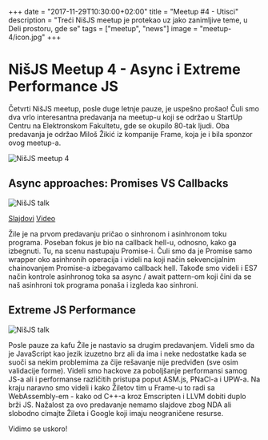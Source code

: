 +++
date = "2017-11-29T10:30:00+02:00"
title = "Meetup #4 - Utisci"
description = "Treći NišJS meetup je protekao uz jako zanimljive teme, u Deli prostoru, gde se"
tags = ["meetup", "news"]
image = "meetup-4/icon.jpg"
+++

# NišJS Meetup 4 - Async i Extreme Performance JS

Četvrti NišJS meetup, posle duge letnje pauze, je uspešno prošao! Čuli smo dva vrlo interesantna predavanja na meetup-u koji se održao u StartUp Centru na Elektronskom Fakultetu, gde se okupilo 80-tak ljudi. Oba predavanja je održao Miloš Žikić iz kompanije Frame, koja je i bila sponzor ovog meetup-a.

![NišJS meetup 4](/images/meetup-4/meetup.jpg)

## Async approaches: Promises VS Callbacks

![NišJS talk](/images/meetup-4/talk1.jpg)

<a target="_blank" href="/slides/frame-promises-callbacks.pdf" class="button">Slajdovi</a>
<a target="_blank" href="https://youtu.be/waeahOdYzNI" class="button">Video</a>

Žile je na prvom predavanju pričao o sinhronom i asinhronom toku programa. Poseban fokus je bio na callback hell-u, odnosno, kako ga izbegnuti. Tu, na scenu nastupaju Promise-i. Čuli smo da je Promise samo wrapper oko asinhronih operacija i videli na koji način sekvencijalnim chainovanjem Promise-a izbegavamo callback hell. Takođe smo videli i ES7 način kontrole asinhronog toka sa async / await pattern-om koji čini da se naš asinhroni tok programa ponaša i izgleda kao sinhroni.

## Extreme JS Performance

![NišJS talk](/images/meetup-4/talk2.jpg)

Posle pauze za kafu Žile je nastavio sa drugim predavanjem. Videli smo da je JavaScript kao jezik izuzetno brz ali da ima i neke nedostatke kada se suoči sa nekim problemima za čije rešavanje nije predviđen (sve osim validacije forme). Videli smo hackove za poboljšanje performansi samog JS-a ali i performanse različitih pristupa poput ASM.js, PNaCl-a i UPW-a. Na kraju naravno smo videli i kako Žiletov tim u Frame-u to radi sa WebAssembly-em - kako od C++-a kroz Emscripten i LLVM dobiti duplo brži JS. Nažalost za ovo predavanje nemamo slajdove zbog NDA ali slobodno cimajte Žileta i Google koji imaju neograničene resurse.

Vidimo se uskoro!
